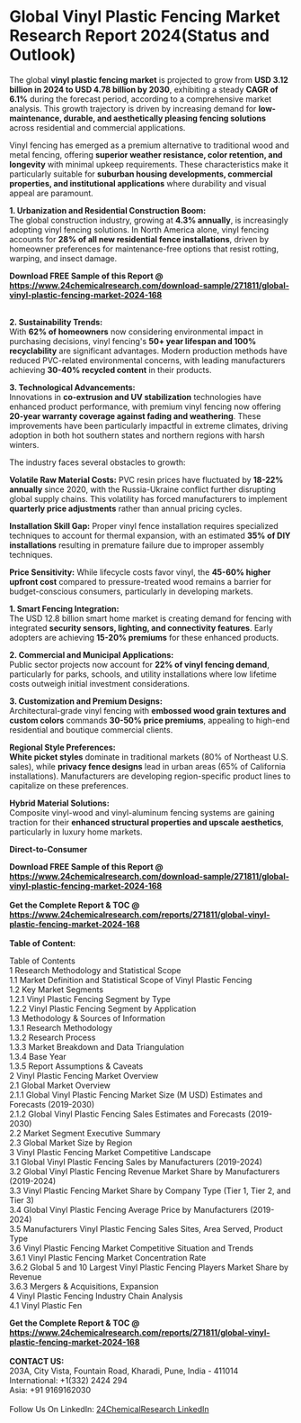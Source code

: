 <h1>Global Vinyl Plastic Fencing Market Research Report 2024(Status and Outlook)</h1><p>The global <strong>vinyl plastic fencing market</strong> is projected to grow from <strong>USD 3.12 billion in 2024 to USD 4.78 billion by 2030</strong>, exhibiting a steady <strong>CAGR of 6.1%</strong> during the forecast period, according to a comprehensive market analysis. This growth trajectory is driven by increasing demand for <strong>low-maintenance, durable, and aesthetically pleasing fencing solutions</strong> across residential and commercial applications.</p><p>Vinyl fencing has emerged as a premium alternative to traditional wood and metal fencing, offering <strong>superior weather resistance, color retention, and longevity</strong> with minimal upkeep requirements. These characteristics make it particularly suitable for <strong>suburban housing developments, commercial properties, and institutional applications</strong> where durability and visual appeal are paramount.</p><p><strong>1. Urbanization and Residential Construction Boom:</strong><br>
The global construction industry, growing at <strong>4.3% annually</strong>, is increasingly adopting vinyl fencing solutions. In North America alone, vinyl fencing accounts for <strong>28% of all new residential fence installations</strong>, driven by homeowner preferences for maintenance-free options that resist rotting, warping, and insect damage.</p><div><b>Download FREE Sample of this Report @ 
            <a href="https://www.24chemicalresearch.com/download-sample/271811/global-vinyl-plastic-fencing-market-2024-168">
            https://www.24chemicalresearch.com/download-sample/271811/global-vinyl-plastic-fencing-market-2024-168</a></b></div><br><p><strong>2. Sustainability Trends:</strong><br>
With <strong>62% of homeowners</strong> now considering environmental impact in purchasing decisions, vinyl fencing's <strong>50+ year lifespan and 100% recyclability</strong> are significant advantages. Modern production methods have reduced PVC-related environmental concerns, with leading manufacturers achieving <strong>30-40% recycled content</strong> in their products.</p><p><strong>3. Technological Advancements:</strong><br>
Innovations in <strong>co-extrusion and UV stabilization</strong> technologies have enhanced product performance, with premium vinyl fencing now offering <strong>20-year warranty coverage against fading and weathering</strong>. These improvements have been particularly impactful in extreme climates, driving adoption in both hot southern states and northern regions with harsh winters.</p><p>The industry faces several obstacles to growth:</p><p><strong>Volatile Raw Material Costs:</strong> PVC resin prices have fluctuated by <strong>18-22% annually</strong> since 2020, with the Russia-Ukraine conflict further disrupting global supply chains. This volatility has forced manufacturers to implement <strong>quarterly price adjustments</strong> rather than annual pricing cycles.</p><p><strong>Installation Skill Gap:</strong> Proper vinyl fence installation requires specialized techniques to account for thermal expansion, with an estimated <strong>35% of DIY installations</strong> resulting in premature failure due to improper assembly techniques.</p><p><strong>Price Sensitivity:</strong> While lifecycle costs favor vinyl, the <strong>45-60% higher upfront cost</strong> compared to pressure-treated wood remains a barrier for budget-conscious consumers, particularly in developing markets.</p><p><strong>1. Smart Fencing Integration:</strong><br>
The USD 12.8 billion smart home market is creating demand for fencing with integrated <strong>security sensors, lighting, and connectivity features</strong>. Early adopters are achieving <strong>15-20% premiums</strong> for these enhanced products.</p><p><strong>2. Commercial and Municipal Applications:</strong><br>
Public sector projects now account for <strong>22% of vinyl fencing demand</strong>, particularly for parks, schools, and utility installations where low lifetime costs outweigh initial investment considerations.</p><p><strong>3. Customization and Premium Designs:</strong><br>
Architectural-grade vinyl fencing with <strong>embossed wood grain textures and custom colors</strong> commands <strong>30-50% price premiums</strong>, appealing to high-end residential and boutique commercial clients.</p><p><strong>Regional Style Preferences:</strong><br>
    <strong>White picket styles</strong> dominate in traditional markets (80% of Northeast U.S. sales), while <strong>privacy fence designs</strong> lead in urban areas (65% of California installations). Manufacturers are developing region-specific product lines to capitalize on these preferences.</p><p><strong>Hybrid Material Solutions:</strong><br>
    Composite vinyl-wood and vinyl-aluminum fencing systems are gaining traction for their <strong>enhanced structural properties and upscale aesthetics</strong>, particularly in luxury home markets.</p><p><strong>Direct-to-Consumer</strong></p><div><b>Download FREE Sample of this Report @ 
            <a href="https://www.24chemicalresearch.com/download-sample/271811/global-vinyl-plastic-fencing-market-2024-168">
            https://www.24chemicalresearch.com/download-sample/271811/global-vinyl-plastic-fencing-market-2024-168</a></b></div><br><div><b>Get the Complete Report & TOC @ 
            <a href="https://www.24chemicalresearch.com/reports/271811/global-vinyl-plastic-fencing-market-2024-168">
            https://www.24chemicalresearch.com/reports/271811/global-vinyl-plastic-fencing-market-2024-168</a></b></div><br>
            <b>Table of Content:</b><p>Table of Contents<br />
1 Research Methodology and Statistical Scope<br />
1.1 Market Definition and Statistical Scope of Vinyl Plastic Fencing<br />
1.2 Key Market Segments<br />
1.2.1 Vinyl Plastic Fencing Segment by Type<br />
1.2.2 Vinyl Plastic Fencing Segment by Application<br />
1.3 Methodology & Sources of Information<br />
1.3.1 Research Methodology<br />
1.3.2 Research Process<br />
1.3.3 Market Breakdown and Data Triangulation<br />
1.3.4 Base Year<br />
1.3.5 Report Assumptions & Caveats<br />
2 Vinyl Plastic Fencing Market Overview<br />
2.1 Global Market Overview<br />
2.1.1 Global Vinyl Plastic Fencing Market Size (M USD) Estimates and Forecasts (2019-2030)<br />
2.1.2 Global Vinyl Plastic Fencing Sales Estimates and Forecasts (2019-2030)<br />
2.2 Market Segment Executive Summary<br />
2.3 Global Market Size by Region<br />
3 Vinyl Plastic Fencing Market Competitive Landscape<br />
3.1 Global Vinyl Plastic Fencing Sales by Manufacturers (2019-2024)<br />
3.2 Global Vinyl Plastic Fencing Revenue Market Share by Manufacturers (2019-2024)<br />
3.3 Vinyl Plastic Fencing Market Share by Company Type (Tier 1, Tier 2, and Tier 3)<br />
3.4 Global Vinyl Plastic Fencing Average Price by Manufacturers (2019-2024)<br />
3.5 Manufacturers Vinyl Plastic Fencing Sales Sites, Area Served, Product Type<br />
3.6 Vinyl Plastic Fencing Market Competitive Situation and Trends<br />
3.6.1 Vinyl Plastic Fencing Market Concentration Rate<br />
3.6.2 Global 5 and 10 Largest Vinyl Plastic Fencing Players Market Share by Revenue<br />
3.6.3 Mergers & Acquisitions, Expansion<br />
4 Vinyl Plastic Fencing Industry Chain Analysis<br />
4.1 Vinyl Plastic Fen</p><div><b>Get the Complete Report & TOC @ 
            <a href="https://www.24chemicalresearch.com/reports/271811/global-vinyl-plastic-fencing-market-2024-168">
            https://www.24chemicalresearch.com/reports/271811/global-vinyl-plastic-fencing-market-2024-168</a></b></div><br><b>CONTACT US:</b><br>
            203A, City Vista, Fountain Road, Kharadi, Pune, India - 411014<br>
            International: +1(332) 2424 294<br>
            Asia: +91 9169162030 <br><br>
            Follow Us On LinkedIn: <a href="https://www.linkedin.com/company/24chemicalresearch/">24ChemicalResearch LinkedIn</a>